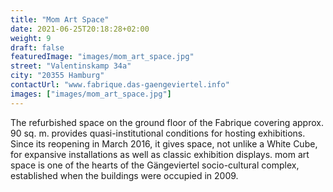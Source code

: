 ```yaml
---
title: "Mom Art Space"
date: 2021-06-25T20:18:28+02:00
weight: 9
draft: false
featuredImage: "images/mom_art_space.jpg"
street: "Valentinskamp 34a"
city: "20355 Hamburg"
contactUrl: "www.fabrique.das-gaengeviertel.info"
images: ["images/mom_art_space.jpg"]
---
```


The refurbished space on the ground floor of the Fabrique covering
approx. 90 sq. m. provides quasi-institutional conditions for hosting
exhibitions. Since its reopening in March 2016, it gives space, not unlike
a White Cube, for expansive installations as well as classic exhibition
displays. mom art space is one of the hearts of the Gängeviertel socio-cultural
complex, established when the buildings were occupied in 2009.
